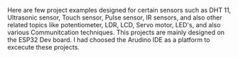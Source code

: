 Here are few project examples designed for certain sensors such as DHT 11, Ultrasonic sensor, Touch sensor, Pulse sensor, IR sensors, and also other related topics like potentiometer, LDR, LCD, Servo motor, LED's, and also various Communitcation techniques. This projects are mainly designed on the ESP32 Dev board. I had choosed the Arudino IDE as a platform to excecute these projects.
